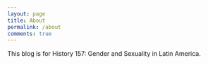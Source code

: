 ```yaml
---
layout: page
title: About
permalink: /about
comments: true
---
```


<div>
<p> This blog is for History 157: Gender and Sexuality in Latin America. </p>
</div>
